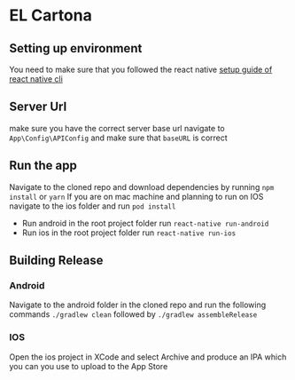 # EL Cartona

## Setting up environment
You need to make sure that you followed the react native [setup guide of react native cli](https://facebook.github.io/react-native/docs/getting-started)

## Server Url
make sure you have the correct server base url
navigate to `App\Config\APIConfig` and make sure that `baseURL` is correct

## Run the app
Navigate to the cloned repo and download dependencies by running `npm install` or `yarn`
If you are on mac machine and planning to run on IOS navigate to the ios folder and run `pod install`

- Run android
in the root project folder run `react-native run-android`
- Run ios
in the root project folder run `react-native run-ios`

## Building Release
### Android 
Navigate to the android folder in the cloned repo and run the following commands
`./gradlew clean` followed by `./gradlew assembleRelease`

### IOS
Open the ios project in XCode and select Archive and produce an IPA which you can you use to upload to the App Store
